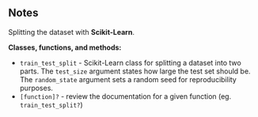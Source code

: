 ## Notes

Splitting the dataset with **Scikit-Learn**. 

**Classes, functions, and methods:** 

* `train_test_split` - Scikit-Learn class for splitting a dataset into two parts. The `test_size` argument states how large the test set should be. The `random_state` argument sets a random seed for reproducibility purposes.  
* `[function]?` - review the documentation for a given function (eg. `train_test_split?`)
